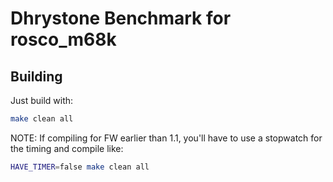 # Dhrystone Benchmark for rosco_m68k

## Building

Just build with:

```bash
make clean all
```

NOTE: If compiling for FW earlier than 1.1, you'll have to use a stopwatch for the timing and compile like:

```bash
HAVE_TIMER=false make clean all
```
